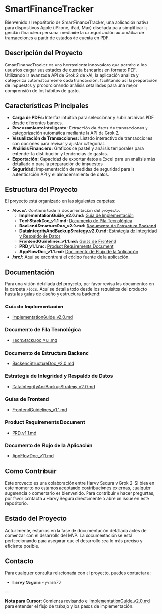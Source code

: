 # SmartFinanceTracker

Bienvenido al repositorio de SmartFinanceTracker, una aplicación nativa para dispositivos Apple (iPhone, iPad, Mac) diseñada para simplificar la gestión financiera personal mediante la categorización automática de transacciones a partir de estados de cuenta en PDF.

## Descripción del Proyecto

SmartFinanceTracker es una herramienta innovadora que permite a los usuarios cargar sus estados de cuenta bancarios en formato PDF. Utilizando la avanzada API de Grok 2 de xAI, la aplicación analiza y categoriza automáticamente cada transacción, facilitando así la preparación de impuestos y proporcionando análisis detallados para una mejor comprensión de los hábitos de gasto.

## Características Principales

- **Carga de PDFs:** Interfaz intuitiva para seleccionar y subir archivos PDF desde diferentes bancos.
- **Procesamiento Inteligente:** Extracción de datos de transacciones y categorización automática mediante la API de Grok 2.
- **Visualización de Transacciones:** Listado interactivo de transacciones con opciones para revisar y ajustar categorías.
- **Análisis Financiero:** Gráficos de pastel y análisis temporales para entender la distribución y tendencias de gastos.
- **Exportación:** Capacidad de exportar datos a Excel para un análisis más detallado o para la preparación de impuestos.
- **Seguridad:** Implementación de medidas de seguridad para la autenticación API y el almacenamiento de datos.

## Estructura del Proyecto

El proyecto está organizado en las siguientes carpetas:

- **/docs/**: Contiene toda la documentación del proyecto.
  - **ImplementationGuide_v2.0.md:** [Guía de Implementación](#guía-de-implementación)
  - **TechStackDoc_v1.1.md:** [Documento de Pila Tecnológica](#documento-de-pila-tecnológica)
  - **BackendStructureDoc_v2.0.md:** [Documento de Estructura Backend](#documento-de-estructura-backend)
  - **DataIntegrityAndBackupStrategy_v2.0.md:** [Estrategia de Integridad y Respaldo de Datos](#estrategia-de-integridad-y-respaldo-de-datos)
  - **FrontendGuidelines_v1.1.md:** [Guías de Frontend](#guías-de-frontend)
  - **PRD_v1.1.md:** [Product Requirements Document](#product-requirements-document)
  - **AppFlowDoc_v1.1.md:** [Documento de Flujo de la Aplicación](#documento-de-flujo-de-la-aplicación)
- **/src/**: Aquí se encontrará el código fuente de la aplicación.

## Documentación

Para una visión detallada del proyecto, por favor revisa los documentos en la carpeta `/docs`. Aquí se detalla todo desde los requisitos del producto hasta las guías de diseño y estructura backend:

### Guía de Implementación
- [ImplementationGuide_v2.0.md](#implementationguide_v20md)

### Documento de Pila Tecnológica
- [TechStackDoc_v1.1.md](#techstackdoc_v11md)

### Documento de Estructura Backend
- [BackendStructureDoc_v2.0.md](#backendstructuredoc_v20md)

### Estrategia de Integridad y Respaldo de Datos
- [DataIntegrityAndBackupStrategy_v2.0.md](#dataintegrityandbackupstrategy_v20md)

### Guías de Frontend
- [FrontendGuidelines_v1.1.md](#frontendguidelines_v11md)

### Product Requirements Document
- [PRD_v1.1.md](#prd_v11md)

### Documento de Flujo de la Aplicación
- [AppFlowDoc_v1.1.md](#appflowdoc_v11md)

## Cómo Contribuir

Este proyecto es una colaboración entre Harvy Segura y Grok 2. Si bien en este momento no estamos aceptando contribuciones externas, cualquier sugerencia o comentario es bienvenido. Para contribuir o hacer preguntas, por favor contacta a Harvy Segura directamente o abre un issue en este repositorio.

## Estado del Proyecto

Actualmente, estamos en la fase de documentación detallada antes de comenzar con el desarrollo del MVP. La documentación se está perfeccionando para asegurar que el desarrollo sea lo más preciso y eficiente posible.

## Contacto

Para cualquier consulta relacionada con el proyecto, puedes contactar a:

- **Harvy Segura** - yvrah78

—

**Nota para Cursor:** Comienza revisando el [ImplementationGuide_v2.0.md](#implementationguide_v20md) para entender el flujo de trabajo y los pasos de implementación.